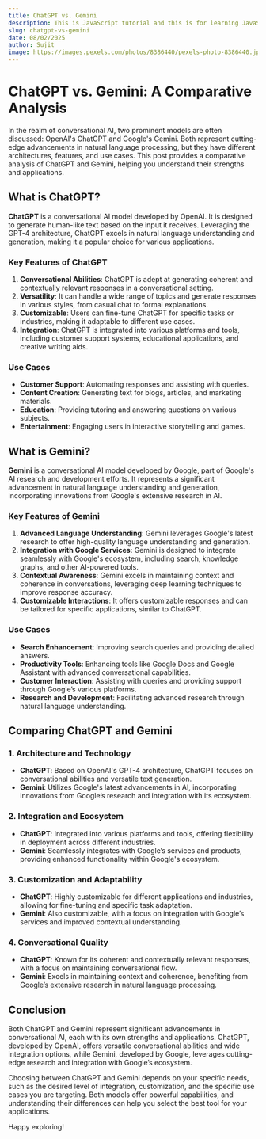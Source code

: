 ```yaml
---
title: ChatGPT vs. Gemini
description: This is JavaScript tutorial and this is for learning JavaScript
slug: chatgpt-vs-gemini
date: 08/02/2025
author: Sujit
image: https://images.pexels.com/photos/8386440/pexels-photo-8386440.jpeg?auto=compress&cs=tinysrgb&w=1260&h=750&dpr=1
---
```


# ChatGPT vs. Gemini: A Comparative Analysis

In the realm of conversational AI, two prominent models are often discussed: OpenAI's ChatGPT and Google's Gemini. Both represent cutting-edge advancements in natural language processing, but they have different architectures, features, and use cases. This post provides a comparative analysis of ChatGPT and Gemini, helping you understand their strengths and applications.

## What is ChatGPT?

**ChatGPT** is a conversational AI model developed by OpenAI. It is designed to generate human-like text based on the input it receives. Leveraging the GPT-4 architecture, ChatGPT excels in natural language understanding and generation, making it a popular choice for various applications.

### Key Features of ChatGPT

1. **Conversational Abilities**: ChatGPT is adept at generating coherent and contextually relevant responses in a conversational setting.
2. **Versatility**: It can handle a wide range of topics and generate responses in various styles, from casual chat to formal explanations.
3. **Customizable**: Users can fine-tune ChatGPT for specific tasks or industries, making it adaptable to different use cases.
4. **Integration**: ChatGPT is integrated into various platforms and tools, including customer support systems, educational applications, and creative writing aids.

### Use Cases

- **Customer Support**: Automating responses and assisting with queries.
- **Content Creation**: Generating text for blogs, articles, and marketing materials.
- **Education**: Providing tutoring and answering questions on various subjects.
- **Entertainment**: Engaging users in interactive storytelling and games.

## What is Gemini?

**Gemini** is a conversational AI model developed by Google, part of Google's AI research and development efforts. It represents a significant advancement in natural language understanding and generation, incorporating innovations from Google's extensive research in AI.

### Key Features of Gemini

1. **Advanced Language Understanding**: Gemini leverages Google's latest research to offer high-quality language understanding and generation.
2. **Integration with Google Services**: Gemini is designed to integrate seamlessly with Google's ecosystem, including search, knowledge graphs, and other AI-powered tools.
3. **Contextual Awareness**: Gemini excels in maintaining context and coherence in conversations, leveraging deep learning techniques to improve response accuracy.
4. **Customizable Interactions**: It offers customizable responses and can be tailored for specific applications, similar to ChatGPT.

### Use Cases

- **Search Enhancement**: Improving search queries and providing detailed answers.
- **Productivity Tools**: Enhancing tools like Google Docs and Google Assistant with advanced conversational capabilities.
- **Customer Interaction**: Assisting with queries and providing support through Google’s various platforms.
- **Research and Development**: Facilitating advanced research through natural language understanding.

## Comparing ChatGPT and Gemini

### 1. Architecture and Technology

- **ChatGPT**: Based on OpenAI's GPT-4 architecture, ChatGPT focuses on conversational abilities and versatile text generation.
- **Gemini**: Utilizes Google's latest advancements in AI, incorporating innovations from Google’s research and integration with its ecosystem.

### 2. Integration and Ecosystem

- **ChatGPT**: Integrated into various platforms and tools, offering flexibility in deployment across different industries.
- **Gemini**: Seamlessly integrates with Google’s services and products, providing enhanced functionality within Google's ecosystem.

### 3. Customization and Adaptability

- **ChatGPT**: Highly customizable for different applications and industries, allowing for fine-tuning and specific task adaptation.
- **Gemini**: Also customizable, with a focus on integration with Google’s services and improved contextual understanding.

### 4. Conversational Quality

- **ChatGPT**: Known for its coherent and contextually relevant responses, with a focus on maintaining conversational flow.
- **Gemini**: Excels in maintaining context and coherence, benefiting from Google’s extensive research in natural language processing.

## Conclusion

Both ChatGPT and Gemini represent significant advancements in conversational AI, each with its own strengths and applications. ChatGPT, developed by OpenAI, offers versatile conversational abilities and wide integration options, while Gemini, developed by Google, leverages cutting-edge research and integration with Google’s ecosystem.

Choosing between ChatGPT and Gemini depends on your specific needs, such as the desired level of integration, customization, and the specific use cases you are targeting. Both models offer powerful capabilities, and understanding their differences can help you select the best tool for your applications.

Happy exploring!
